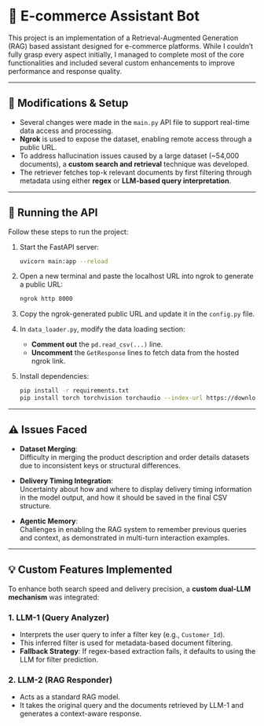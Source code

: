 # 🛒 E-commerce Assistant Bot

This project is an implementation of a Retrieval-Augmented Generation (RAG) based assistant designed for e-commerce platforms. While I couldn’t fully grasp every aspect initially, I managed to complete most of the core functionalities and included several custom enhancements to improve performance and response quality.

---

## 🔧 Modifications & Setup

- Several changes were made in the `main.py` API file to support real-time data access and processing.
- **Ngrok** is used to expose the dataset, enabling remote access through a public URL.
- To address hallucination issues caused by a large dataset (~54,000 documents), a **custom search and retrieval** technique was developed.
- The retriever fetches top-k relevant documents by first filtering through metadata using either **regex** or **LLM-based query interpretation**.

---

## 🚀 Running the API

Follow these steps to run the project:

1. Start the FastAPI server:
   ```bash
   uvicorn main:app --reload
   ```

2. Open a new terminal and paste the localhost URL into ngrok to generate a public URL:
   ```bash
   ngrok http 8000
   ```

3. Copy the ngrok-generated public URL and update it in the `config.py` file.

4. In `data_loader.py`, modify the data loading section:
   - **Comment out** the `pd.read_csv(...)` line.
   - **Uncomment** the `GetResponse` lines to fetch data from the hosted ngrok link.

5. Install dependencies:
   ```bash
   pip install -r requirements.txt
   pip install torch torchvision torchaudio --index-url https://download.pytorch.org/whl/cu118
   ```

---

## ⚠️ Issues Faced

- **Dataset Merging**:  
  Difficulty in merging the product description and order details datasets due to inconsistent keys or structural differences.

- **Delivery Timing Integration**:  
  Uncertainty about how and where to display delivery timing information in the model output, and how it should be saved in the final CSV structure.

- **Agentic Memory**:  
  Challenges in enabling the RAG system to remember previous queries and context, as demonstrated in multi-turn interaction examples.

---

## 💡 Custom Features Implemented

To enhance both search speed and delivery precision, a **custom dual-LLM mechanism** was integrated:

### 1. LLM-1 (Query Analyzer)
- Interprets the user query to infer a filter key (e.g., `Customer_Id`).
- This inferred filter is used for metadata-based document filtering.
- **Fallback Strategy**: If regex-based extraction fails, it defaults to using the LLM for filter prediction.

### 2. LLM-2 (RAG Responder)
- Acts as a standard RAG model.
- It takes the original query and the documents retrieved by LLM-1 and generates a context-aware response.

